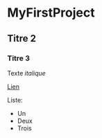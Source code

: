 # MyFirstProject

## Titre 2

### Titre 3

Texte *italique*

[Lien](https://wwww.google.com)

Liste:

- Un
- Deux
- Trois
